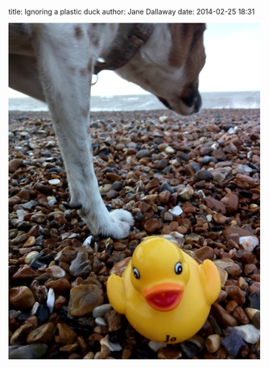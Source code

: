 
title: Ignoring a plastic duck
author: Jane Dallaway
date: 2014-02-25 18:31

<div><a href="/media/tp_IMG_20140225_080119.jpg"><img src="/media/tp_thumb_IMG_20140225_080119.jpg" width="500" height="667"/></a></div>


  
      